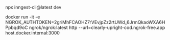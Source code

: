 npx inngest-cli@latest dev

docker run -it -e NGROK_AUTHTOKEN=2griMhFCAOHZ7rVEvjpZz2rtUWd_6JrmQkaoWXA6HPpbqd9oC ngrok/ngrok:latest http --url=clearly-upright-cod.ngrok-free.app host.docker.internal:3000
